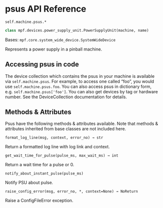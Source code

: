 # psus API Reference

`self.machine.psus.*`

``` python
class mpf.devices.power_supply_unit.PowerSupplyUnit(machine, name)
```

Bases: `mpf.core.system_wide_device.SystemWideDevice`

Represents a power supply in a pinball machine.

## Accessing psus in code

The device collection which contains the psus in your machine is available via `self.machine.psus`. For example, to access one called “foo”, you would use `self.machine.psus.foo`. You can also access psus in dictionary form, e.g. `self.machine.psus['foo']`.  You can also get devices by tag or hardware number. See the DeviceCollection documentation for details.

## Methods & Attributes

Psus have the following methods & attributes available. Note that methods & attributes inherited from base classes are not included here.

`format_log_line(msg, context, error_no) → str`

Return a formatted log line with log link and context.

`get_wait_time_for_pulse(pulse_ms, max_wait_ms) → int`

Return a wait time for a pulse or 0.

`notify_about_instant_pulse(pulse_ms)`

Notify PSU about pulse.

`raise_config_error(msg, error_no, *, context=None) → NoReturn`

Raise a ConfigFileError exception.
